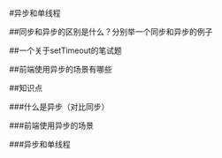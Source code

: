 #异步和单线程




##同步和异步的区别是什么？分别举一个同步和异步的例子




##一个关于setTimeout的笔试题





##前端使用异步的场景有哪些




##知识点





###什么是异步（对比同步）





###前端使用异步的场景





###异步和单线程






































































